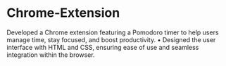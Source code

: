 # Chrome-Extension
Developed a Chrome extension featuring a Pomodoro timer to help users manage time, stay focused, and boost productivity. • Designed the user interface with HTML and CSS, ensuring ease of use and seamless integration within the browser.
